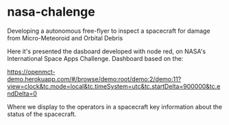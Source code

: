 # nasa-chalenge
Developing a autonomous free-flyer to inspect a spacecraft for damage from Micro-Meteoroid and Orbital Debris 

Here it's presented the dasboard developed with node red, on NASA's International Space Apps Challenge.
Dashboard based on the:

https://openmct-demo.herokuapp.com/#/browse/demo:root/demo:2/demo:11?view=clock&tc.mode=local&tc.timeSystem=utc&tc.startDelta=900000&tc.endDelta=0

Where we display to the operators in a spacecraft key information about the status of the spacecraft. 
